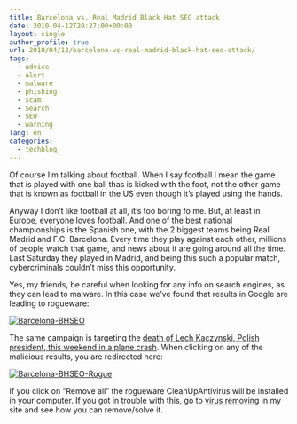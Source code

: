 ```yaml
---
title: Barcelona vs. Real Madrid Black Hat SEO attack
date: 2010-04-12T20:27:00+00:00
layout: single
author_profile: true
url: 2010/04/12/barcelona-vs-real-madrid-black-hat-seo-attack/
tags:
  - advice
  - alert
  - malware
  - phishing
  - scam
  - Search
  - SEO
  - warning
lang: en
categories: 
  - techblog
---
```

Of course I’m talking about football. When I say football I mean the game that is played with one ball thas is kicked with the foot, not the other game that is known as football in the US even though it’s played using the hands. 

Anyway I don’t like football at all, it’s too boring fo me. But, at least in Europe, everyone loves football. And one of the best national championships is the Spanish one, with the 2 biggest teams being Real Madrid and F.C. Barcelona. Every time they play against each other, millions of people watch that game, and news about it are going around all the time. Last Saturday they played in Madrid, and being this such a popular match, cybercriminals couldn’t miss this opportunity. 

Yes, my friends, be careful when looking for any info on search engines, as they can lead to malware. In this case we’ve found that results in Google are leading to rogueware: 

[![Barcelona-BHSEO](http://lh3.ggpht.com/_vaUVXcmC3OI/S8N6_eomE5I/AAAAAAAAB6o/SxlXXq8MtMg/Barcelona-BHSEO_thumb%5B2%5D.jpg?imgmax=800 "Barcelona-BHSEO")](http://lh4.ggpht.com/_vaUVXcmC3OI/S8N67pS21kI/AAAAAAAAB6k/_MWf4EHvFKo/s1600-h/Barcelona-BHSEO%5B4%5D.jpg) 

The same campaign is targeting the [death of Lech Kaczynski, Polish president, this weekend in a plane crash](http://www.nytimes.com/2010/04/11/world/europe/11poland.html). When clicking on any of the malicious results, you are redirected here:

[![Barcelona-BHSEO-Rogue](http://lh3.ggpht.com/_vaUVXcmC3OI/S8N7IZ_e0FI/AAAAAAAAB6w/AOv5DG0fOjk/Barcelona-BHSEO-Rogue_thumb%5B2%5D.jpg?imgmax=800 "Barcelona-BHSEO-Rogue")](http://lh6.ggpht.com/_vaUVXcmC3OI/S8N7Cr4417I/AAAAAAAAB6s/CyM6BcIfK6Y/s1600-h/Barcelona-BHSEO-Rogue%5B4%5D.jpg) 

If you click on “Remove all” the rogueware CleanUpAntivirus will be installed in your computer. If you got in trouble with this, go to [virus removing](/knowledge-base/malware/removal/) in my site and see how you can remove/solve it.